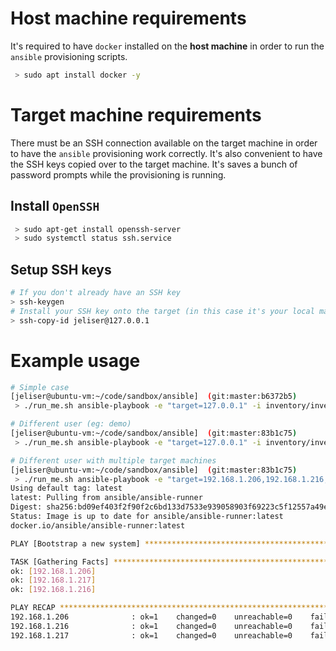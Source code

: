 
# Host machine requirements

It's required to have `docker` installed on the **host machine** in order to run the `ansible` provisioning scripts.

```bash
 > sudo apt install docker -y
```

# Target machine requirements

There must be an SSH connection available on the target machine in order to have the `ansible` provisioning work correctly.
It's also convenient to have the SSH keys copied over to the target machine.  It's saves a bunch of password prompts while the
provisioning is running.

## Install `OpenSSH`

```bash
 > sudo apt-get install openssh-server
 > sudo systemctl status ssh.service
```

## Setup SSH keys

``` bash
# If you don't already have an SSH key
> ssh-keygen
# Install your SSH key onto the target (in this case it's your local machine)
> ssh-copy-id jeliser@127.0.0.1
```

# Example usage

``` bash
# Simple case
[jeliser@ubuntu-vm:~/code/sandbox/ansible]  (git:master:b6372b5) 
 > ./run_me.sh ansible-playbook -e "target=127.0.0.1" -i inventory/inventory.ini bootstrap.yml

# Different user (eg: demo)
[jeliser@ubuntu-vm:~/code/sandbox/ansible]  (git:master:83b1c75) 
 > ./run_me.sh ansible-playbook -e "target=127.0.0.1" -i inventory/inventory.ini -u demo bootstrap.yml

# Different user with multiple target machines
[jeliser@ubuntu-vm:~/code/sandbox/ansible]  (git:master:83b1c75) 
 > ./run_me.sh ansible-playbook -e "target=192.168.1.206,192.168.1.216,192.168.1.217" -u ubuntu -i inventory/inventory.ini bootstrap.yml
Using default tag: latest
latest: Pulling from ansible/ansible-runner
Digest: sha256:bd09ef403f2f90f2c6bd133d7533e939058903f69223c5f12557a49e3aed14bb
Status: Image is up to date for ansible/ansible-runner:latest
docker.io/ansible/ansible-runner:latest

PLAY [Bootstrap a new system] ***************************************************************************************************************

TASK [Gathering Facts] **********************************************************************************************************************
ok: [192.168.1.206]
ok: [192.168.1.217]
ok: [192.168.1.216]

PLAY RECAP **********************************************************************************************************************************
192.168.1.206              : ok=1    changed=0    unreachable=0    failed=0    skipped=0    rescued=0    ignored=0
192.168.1.216              : ok=1    changed=0    unreachable=0    failed=0    skipped=0    rescued=0    ignored=0
192.168.1.217              : ok=1    changed=0    unreachable=0    failed=0    skipped=0    rescued=0    ignored=0
```

